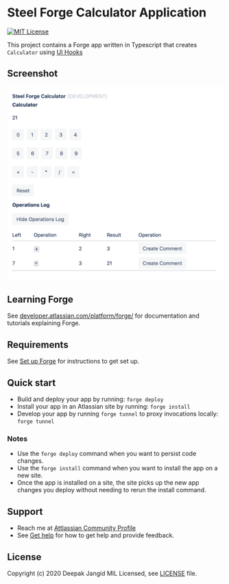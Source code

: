 # Steel Forge Calculator Application

[![MIT License](https://img.shields.io/badge/license-mit-blue.svg?type=flat-square)](LICENSE)

This project contains a Forge app written in Typescript that creates `Calculator` using [UI Hooks](https://developer.atlassian.com/platform/forge/ui-hooks-reference/)

## Screenshot

![Application screenshot](./assets/screenshot.png)

## Learning Forge

See [developer.atlassian.com/platform/forge/](https://developer.atlassian.com/platform/forge) for documentation and tutorials explaining Forge.

## Requirements

See [Set up Forge](https://developer.atlassian.com/platform/forge/set-up-forge/) for instructions to get set up.

## Quick start

- Build and deploy your app by running: `forge deploy`
- Install your app in an Atlassian site by running: `forge install`
- Develop your app by running `forge tunnel` to proxy invocations locally: `forge tunnel`

### Notes

- Use the `forge deploy` command when you want to persist code changes.
- Use the `forge install` command when you want to install the app on a new site.
- Once the app is installed on a site, the site picks up the new app changes you deploy without needing to rerun the install command.

## Support

- Reach me at [Attlassian Community Profile](https://community.atlassian.com/t5/user/viewprofilepage/user-id/690016)
- See [Get help](https://developer.atlassian.com/platform/forge/get-help/) for how to get help and provide feedback.

## License

Copyright (c) 2020 Deepak Jangid
MIL Licensed, see [LICENSE](LICENSE) file.
